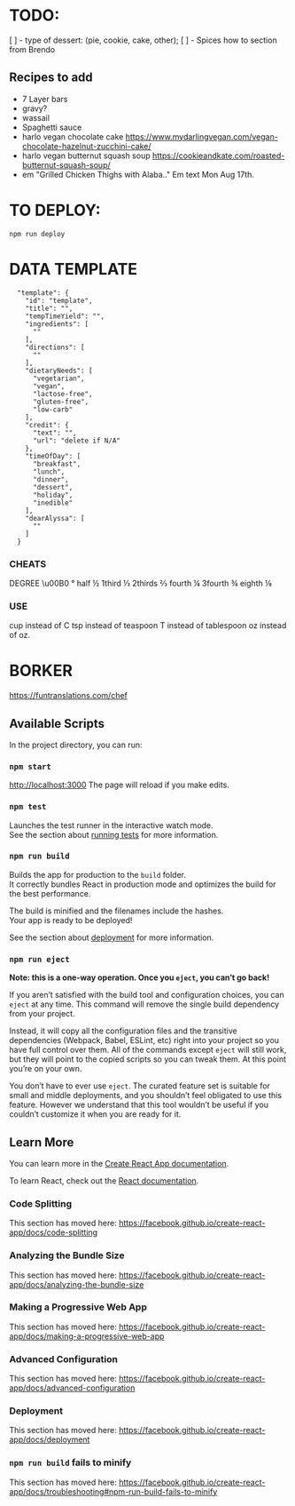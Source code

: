 # TODO:

[ ] - type of dessert: (pie, cookie, cake, other);
[ ] - Spices how to section from Brendo

## Recipes to add
* 7 Layer bars
* gravy?
* wassail
* Spaghetti sauce
* harlo vegan chocolate cake https://www.mydarlingvegan.com/vegan-chocolate-hazelnut-zucchini-cake/
* harlo vegan butternut squash soup https://cookieandkate.com/roasted-butternut-squash-soup/
* em "Grilled Chicken Thighs with Alaba.." Em text Mon Aug 17th.


# TO DEPLOY:

```shell
npm run deploy
```


# DATA TEMPLATE

```
  "template": {
    "id": "template",
    "title": "",
    "tempTimeYield": "",
    "ingredients": [
      ""
    ],
    "directions": [
      ""
    ],
    "dietaryNeeds": [
      "vegetarian",
      "vegan",
      "lactose-free",
      "gluten-free",
      "low-carb"
    ],
    "credit": {
      "text": "",
      "url": "delete if N/A"
    },
    "timeOfDay": [
      "breakfast",
      "lunch",
      "dinner",
      "dessert",
      "holiday",
      "inedible"
    ],
    "dearAlyssa": [
      ""
    ]
  }
```

### CHEATS
DEGREE \u00B0 °
half ½
1third ⅓
2thirds ⅔
fourth ¼
3fourth ¾
eighth ⅛

### USE
cup instead of C
tsp instead of teaspoon
T instead of tablespoon
oz instead of oz.

# BORKER
https://funtranslations.com/chef



## Available Scripts

In the project directory, you can run:

### `npm start`

[http://localhost:3000](http://localhost:3000)
The page will reload if you make edits.

### `npm test`

Launches the test runner in the interactive watch mode.<br>
See the section about [running tests](https://facebook.github.io/create-react-app/docs/running-tests) for more information.

### `npm run build`

Builds the app for production to the `build` folder.<br>
It correctly bundles React in production mode and optimizes the build for the best performance.

The build is minified and the filenames include the hashes.<br>
Your app is ready to be deployed!

See the section about [deployment](https://facebook.github.io/create-react-app/docs/deployment) for more information.

### `npm run eject`

**Note: this is a one-way operation. Once you `eject`, you can’t go back!**

If you aren’t satisfied with the build tool and configuration choices, you can `eject` at any time. This command will remove the single build dependency from your project.

Instead, it will copy all the configuration files and the transitive dependencies (Webpack, Babel, ESLint, etc) right into your project so you have full control over them. All of the commands except `eject` will still work, but they will point to the copied scripts so you can tweak them. At this point you’re on your own.

You don’t have to ever use `eject`. The curated feature set is suitable for small and middle deployments, and you shouldn’t feel obligated to use this feature. However we understand that this tool wouldn’t be useful if you couldn’t customize it when you are ready for it.

## Learn More

You can learn more in the [Create React App documentation](https://facebook.github.io/create-react-app/docs/getting-started).

To learn React, check out the [React documentation](https://reactjs.org/).

### Code Splitting

This section has moved here: https://facebook.github.io/create-react-app/docs/code-splitting

### Analyzing the Bundle Size

This section has moved here: https://facebook.github.io/create-react-app/docs/analyzing-the-bundle-size

### Making a Progressive Web App

This section has moved here: https://facebook.github.io/create-react-app/docs/making-a-progressive-web-app

### Advanced Configuration

This section has moved here: https://facebook.github.io/create-react-app/docs/advanced-configuration

### Deployment

This section has moved here: https://facebook.github.io/create-react-app/docs/deployment

### `npm run build` fails to minify

This section has moved here: https://facebook.github.io/create-react-app/docs/troubleshooting#npm-run-build-fails-to-minify
